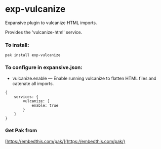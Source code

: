 exp-vulcanize
===

Expansive plugin to vulcanize HTML imports.

Provides the 'vulcanize-html' service.

### To install:

    pak install exp-vulcanize

### To configure in expansive.json:

* vulcanize.enable &mdash; Enable running vulcanize to flatten HTML files and catenate all imports.

```
{
    services: {
        vulcanize: {
            enable: true
        }
    }
}
```

### Get Pak from

[https://embedthis.com/pak/](https://embedthis.com/pak/)
